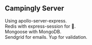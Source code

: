 ## Campingly Server

Using apollo-server-express.  
Redis with express-session for 🍪.  
Mongoose with MongoDB.  
Sendgrid for emails. Yup for validation.

